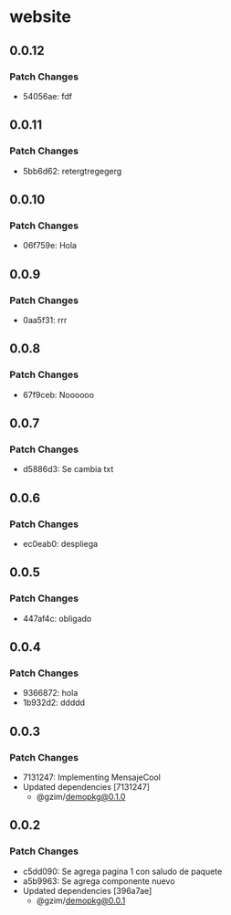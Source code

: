 # website

## 0.0.12

### Patch Changes

- 54056ae: fdf

## 0.0.11

### Patch Changes

- 5bb6d62: retergtregegerg

## 0.0.10

### Patch Changes

- 06f759e: Hola

## 0.0.9

### Patch Changes

- 0aa5f31: rrr

## 0.0.8

### Patch Changes

- 67f9ceb: Noooooo

## 0.0.7

### Patch Changes

- d5886d3: Se cambia txt

## 0.0.6

### Patch Changes

- ec0eab0: despliega

## 0.0.5

### Patch Changes

- 447af4c: obligado

## 0.0.4

### Patch Changes

- 9366872: hola
- 1b932d2: ddddd

## 0.0.3

### Patch Changes

- 7131247: Implementing MensajeCool
- Updated dependencies [7131247]
  - @gzim/demopkg@0.1.0

## 0.0.2

### Patch Changes

- c5dd090: Se agrega pagina 1 con saludo de paquete
- a5b9963: Se agrega componente nuevo
- Updated dependencies [396a7ae]
  - @gzim/demopkg@0.0.1
